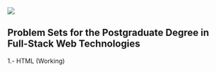 <img src="https://upload.wikimedia.org/wikipedia/commons/thumb/9/97/Logo_UPC.svg/480px-Logo_UPC.svg.png"/>


Problem Sets for the Postgraduate Degree in Full-Stack Web Technologies
-----------------------------------------------------------------------

1.- HTML (Working)
